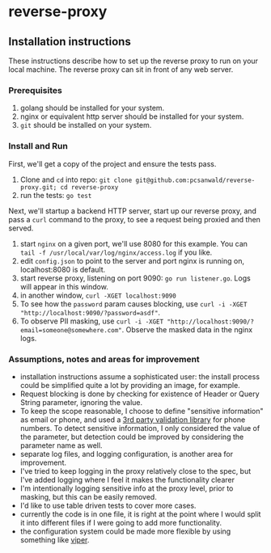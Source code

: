 # reverse-proxy

## Installation instructions

These instructions describe how to set up the reverse proxy to run on your local machine.
The reverse proxy can sit in front of any web server.

### Prerequisites

1. golang should be installed for your system.
2. nginx or equivalent http server should be installed for your system. 
3. `git` should be installed on your system.

### Install and Run

First, we'll get a copy of the project and ensure the tests pass.

1. Clone and `cd` into repo: `git clone git@github.com:pcsanwald/reverse-proxy.git; cd reverse-proxy` 
2. run the tests: `go test`

Next, we'll startup a backend HTTP server, start up our reverse proxy, and pass a `curl` command
to the proxy, to see a request being proxied and then served.

1. start `nginx` on a given port, we'll use 8080 for this example. You can `tail -f /usr/local/var/log/nginx/access.log` if you like.
2. edit `config.json` to point to the server and port nginx is running on, localhost:8080 is default.
3. start reverse proxy, listening on port 9090: `go run listener.go`. Logs will appear in this window.
4. in another window, `curl -XGET localhost:9090`
5. To see how the `password` param causes blocking, use `curl -i -XGET "http://localhost:9090/?password=asdf"`. 
6. To observe PII masking, use `curl -i -XGET "http://localhost:9090/?email=someone@somewhere.com"`. Observe the masked data in the nginx logs.

### Assumptions, notes and areas for improvement

* installation instructions assume a sophisticated user: the install process could be simplified quite a lot by providing an image, for example.
* Request blocking is done by checking for existence of Header or Query String parameter, ignoring the value.
* To keep the scope reasonable, I choose to define "sensitive information" as email or phone, and used a [3rd party validation library](https://github.com/nyaruka/phonenumbers) for phone numbers. To detect sensitive information, I only considered the value of the parameter, but detection could be improved by considering the parameter name as well.
* separate log files, and logging configuration, is another area for improvement. 
* I've tried to keep logging in the proxy relatively close to the spec, but I've added logging where I feel it makes the functionality clearer
* I'm intentionally logging sensitive info at the proxy level, prior to masking, but this can be easily removed.
* I'd like to use table driven tests to cover more cases.
* currently the code is in one file, it is right at the point where I would split it into different files if I were going to add more functionality.
* the configuration system could be made more flexible by using something like [viper](https://github.com/spf13/viper).
